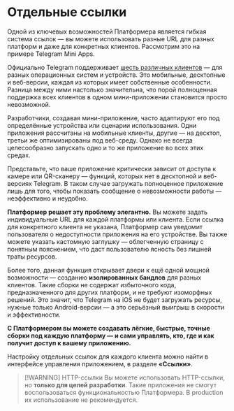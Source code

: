 # Отдельные ссылки

Одной из ключевых возможностей Платформера является гибкая система ссылок — вы можете использовать разные URL для разных
платформ и даже для конкретных клиентов. Рассмотрим это на примере Telegram Mini Apps.

Официально Telegram поддерживает [шесть различных клиентов](https://telegram.org/apps) — для разных операционных систем
и устройств. Это мобильные, десктопные и веб-версии, каждая из которых имеет собственные особенности. Разница между ними
настолько значительна, что порой полноценная поддержка всех клиентов в одном мини-приложении становится просто
невозможной.

Разработчики, создавая мини-приложение, часто адаптируют его под определённые устройства или сценарии использования.
Одни приложения рассчитаны на мобильные клиенты, другие — на десктоп, третьи же оптимизированы под веб-среду. Однако не
всегда целесообразно запускать одно и то же приложение во всех этих средах.

Представьте, что ваше приложение критически зависит от доступа к камере или QR-сканеру — функций, которых нет в
десктопной и веб-версиях Telegram. В таком случае загружать полноценное приложение лишь для того, чтобы показать
сообщение
о невозможности работы — неэффективно и неудобно.

**Платформер решает эту проблему элегантно.** Вы можете задать индивидуальные URL для каждой платформы или клиента. Если
ссылка для конкретного клиента не указана, Платформер сам уведомит пользователя о недоступности приложения на его
устройстве. Вы также можете указать кастомную заглушку — облегченную страницу с понятным пояснением, что даст
пользователю ясность без лишней траты ресурсов.

Более того, данная функция открывает двери к ещё одной мощной возможности — созданию **изолированных бандлов** для
разных клиентов. Такие сборки не содержат избыточного кода, предназначенного для других платформ, и не требуют
изоморфных решений. Это значит, что Telegram на iOS не будет загружать ресурсы, нужные только Android-версии — а это
серьёзный выигрыш в скорости и эффективности.

**С Платформером вы можете создавать лёгкие, быстрые, точные сборки под каждую платформу — и сами управлять, кто, где и
как получит доступ к вашему приложению.**

Настройку отдельных ссылок для каждого клиента можно найти в интерфейсе управления приложением, в разделе **«Ссылки»**.

> [!WARNING] HTTP-ссылки
> Вы можете использовать HTTP-ссылки, но **только для целей разработки**. Такие приложения не смогут
> воспользоваться функциональностью Платформера. В production их использование не рекомендуется.

